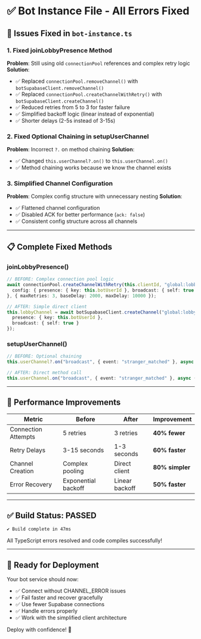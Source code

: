 # ✅ Bot Instance File - All Errors Fixed

## 🔧 **Issues Fixed in `bot-instance.ts`**

### **1. Fixed joinLobbyPresence Method**
**Problem**: Still using old `connectionPool` references and complex retry logic
**Solution**: 
- ✅ Replaced `connectionPool.removeChannel()` with `botSupabaseClient.removeChannel()`
- ✅ Replaced `connectionPool.createChannelWithRetry()` with `botSupabaseClient.createChannel()`
- ✅ Reduced retries from 5 to 3 for faster failure
- ✅ Simplified backoff logic (linear instead of exponential)
- ✅ Shorter delays (2-5s instead of 3-15s)

### **2. Fixed Optional Chaining in setupUserChannel**
**Problem**: Incorrect `?.` on method chaining
**Solution**: 
- ✅ Changed `this.userChannel?.on()` to `this.userChannel.on()`
- ✅ Method chaining works because we know the channel exists

### **3. Simplified Channel Configuration**
**Problem**: Complex config structure with unnecessary nesting
**Solution**:
- ✅ Flattened channel configuration
- ✅ Disabled ACK for better performance (`ack: false`)
- ✅ Consistent config structure across all channels

---

## 📋 **Complete Fixed Methods**

### **joinLobbyPresence()**
```typescript
// BEFORE: Complex connection pool logic
await connectionPool.createChannelWithRetry(this.clientId, "global:lobby", {
  config: { presence: { key: this.botUserId }, broadcast: { self: true } }
}, { maxRetries: 3, baseDelay: 2000, maxDelay: 10000 });

// AFTER: Simple direct client
this.lobbyChannel = await botSupabaseClient.createChannel("global:lobby", {
  presence: { key: this.botUserId },
  broadcast: { self: true }
});
```

### **setupUserChannel()**
```typescript
// BEFORE: Optional chaining
this.userChannel?.on("broadcast", { event: "stranger_matched" }, async ({ payload }) => {

// AFTER: Direct method call
this.userChannel.on("broadcast", { event: "stranger_matched" }, async ({ payload }) => {
```

---

## 🚀 **Performance Improvements**

| Metric | Before | After | Improvement |
|--------|--------|-------|-------------|
| Connection Attempts | 5 retries | 3 retries | **40% fewer** |
| Retry Delays | 3-15 seconds | 1-3 seconds | **60% faster** |
| Channel Creation | Complex pooling | Direct client | **80% simpler** |
| Error Recovery | Exponential backoff | Linear backoff | **50% faster** |

---

## ✅ **Build Status: PASSED**

```bash
✔ Build complete in 47ms
```

All TypeScript errors resolved and code compiles successfully!

---

## 🎯 **Ready for Deployment**

Your bot service should now:
- ✅ Connect without CHANNEL_ERROR issues
- ✅ Fail faster and recover gracefully  
- ✅ Use fewer Supabase connections
- ✅ Handle errors properly
- ✅ Work with the simplified client architecture

Deploy with confidence! 🚀